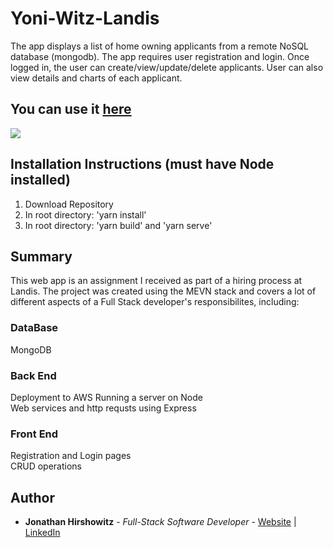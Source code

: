 # Yoni-Witz-Landis

The app displays a list of home owning applicants from a remote NoSQL database (mongodb). The app requires user registration and login. Once logged in, the user can create/view/update/delete applicants. User can also view details and charts of each applicant.

## You can use it [here](http://ec2-54-165-28-63.compute-1.amazonaws.com:3000/)

<image src="./src/assets/yoni-witz-landis.png">

##  Installation Instructions (must have Node installed)

1. Download Repository
2. In root directory: 'yarn install'
3. In root directory: 'yarn build' and 'yarn serve'

## Summary
This web app is an assignment I received as part of a hiring process at Landis. The project was created using the MEVN stack and covers a lot of different aspects of a Full Stack developer's responsibilites, including:

### DataBase
MongoDB 

### Back End
Deployment to AWS
Running a server on Node  
Web services and http requsts using Express  

### Front End
Registration and Login pages  
CRUD operations

## Author

* **Jonathan Hirshowitz** - *Full-Stack Software Developer* - [Website](https://jonathan-hirshowitz-portfolio.firebaseapp.com/) | [LinkedIn](https://www.linkedin.com/in/jonathan-hirshowitz/)
